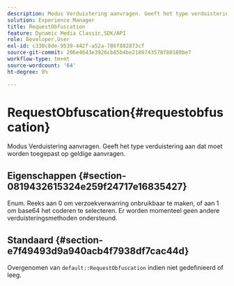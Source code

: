 ```yaml
---
description: Modus Verduistering aanvragen. Geeft het type verduistering aan dat moet worden toegepast op geldige aanvragen.
solution: Experience Manager
title: RequestObfuscation
feature: Dynamic Media Classic,SDK/API
role: Developer,User
exl-id: c330c8de-9539-442f-a52a-786f882873cf
source-git-commit: 206e4643e3926cb85b4be2189743578f88180be7
workflow-type: tm+mt
source-wordcount: '64'
ht-degree: 0%

---
```


# RequestObfuscation{#requestobfuscation}

Modus Verduistering aanvragen. Geeft het type verduistering aan dat moet worden toegepast op geldige aanvragen.

## Eigenschappen {#section-0819432615324e259f24717e16835427}

Enum. Reeks aan 0 om verzoekverwarring onbruikbaar te maken, of aan 1 om base64 het coderen te selecteren. Er worden momenteel geen andere verduisteringsmethoden ondersteund.

## Standaard {#section-e7f49493d9a940acb4f7938df7cac44d}

Overgenomen van `default::RequestObfuscation` indien niet gedefinieerd of leeg.
